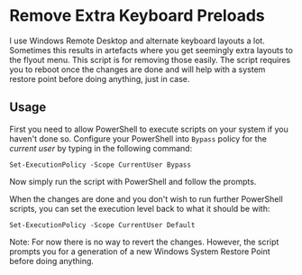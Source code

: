 # Remove Extra Keyboard Preloads
I use Windows Remote Desktop and alternate keyboard layouts a lot. Sometimes this results in artefacts where you get seemingly extra layouts to the flyout menu. This script is for removing those easily. The script requires you to reboot once the changes are done and will help with a system restore point before doing anything, just in case.

## Usage

First you need to allow PowerShell to execute scripts on your system if you haven't done so. Configure your PowerShell into `Bypass` policy for the *current user* by typing in the following command:

```
Set-ExecutionPolicy -Scope CurrentUser Bypass
```

Now simply run the script with PowerShell and follow the prompts.

When the changes are done and you don't wish to run further PowerShell scripts, you can set the execution level back to what it should be with:

```
Set-ExecutionPolicy -Scope CurrentUser Default
```

Note: For now there is no way to revert the changes. However, the script prompts you for a generation of a new Windows System Restore Point before doing anything.
